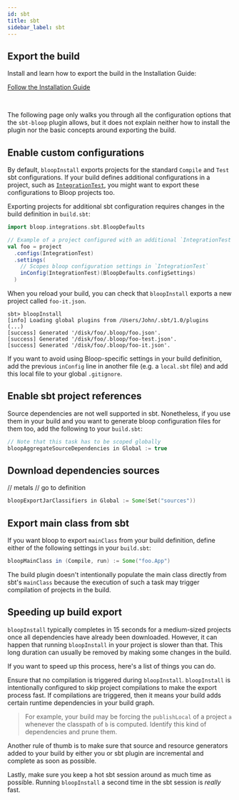 ```yaml
---
id: sbt
title: sbt
sidebar_label: sbt
---
```


## Export the build

Install and learn how to export the build in the Installation Guide:

<a class="button installationButton" href="/bloop/setup">Follow the Installation Guide</a>

</br>

The following page only walks you through all the configuration options that the `sbt-bloop` plugin
allows, but it does not explain neither how to install the plugin nor the basic concepts around exporting the build.

## Enable custom configurations

By default, `bloopInstall` exports projects for the standard `Compile` and `Test` sbt
configurations. If your build defines additional configurations in a project, such as
[`IntegrationTest`][integration-test-conf], you might want to export these configurations to Bloop
projects too.

Exporting projects for additional sbt configuration requires changes in the build definition in
`build.sbt`:

```scala
import bloop.integrations.sbt.BloopDefaults

// Example of a project configured with an additional `IntegrationTest` configuration
val foo = project
  .configs(IntegrationTest)
  .settings(
    // Scopes bloop configuration settings in `IntegrationTest`
    inConfig(IntegrationTest)(BloopDefaults.configSettings)
  )
```

When you reload your build, you can check that `bloopInstall` exports a new project called
`foo-it.json`.

```
sbt> bloopInstall
[info] Loading global plugins from /Users/John/.sbt/1.0/plugins
(...)
[success] Generated '/disk/foo/.bloop/foo.json'.
[success] Generated '/disk/foo/.bloop/foo-test.json'.
[success] Generated '/disk/foo/.bloop/foo-it.json'.
```

If you want to avoid using Bloop-specific settings in your build definition, add the previous
`inConfig` line in another file (e.g. a `local.sbt` file) and add this local file to your global
`.gitignore`.

## Enable sbt project references 

Source dependencies are not well supported in sbt. Nonetheless, if you use them in your build and
you want to generate bloop configuration files for them too, add the following to your `build.sbt`:

```scala
// Note that this task has to be scoped globally
bloopAggregateSourceDependencies in Global := true
```

## Download dependencies sources

// metals
// go to definition

```scala
bloopExportJarClassifiers in Global := Some(Set("sources"))
```

## Export main class from sbt

If you want bloop to export `mainClass` from your build definition, define either of the following
settings in your `build.sbt`:

```scala
bloopMainClass in (Compile, run) := Some("foo.App")
```

The build plugin doesn't intentionally populate the main class directly from sbt's `mainClass`
because the execution of such a task may trigger compilation of projects in the build.

## Speeding up build export

`bloopInstall` typically completes in 15 seconds for a medium-sized projects once all dependencies
have already been downloaded. However, it can happen that running `bloopInstall` in your project is
slower than that. This long duration can usually be removed by making some changes in the build.

If you want to speed up this process, here's a list of things you can do.

Ensure that no compilation is triggered during `bloopInstall`. `bloopInstall` is intentionally
configured to skip project compilations to make the export process fast. If compilations are
triggered, then it means your build adds certain runtime dependencies in your build graph.

> For example, your build may be forcing the `publishLocal` of a project `a` whenever the classpath of
`b` is computed. Identify this kind of dependencies and prune them.

Another rule of thumb is to make sure that source and resource generators added to your build by
either you or sbt plugin are incremental and complete as soon as possible.

Lastly, make sure you keep a hot sbt session around as much time as possible. Running `bloopInstall`
a second time in the sbt session is *really* fast.

[sbt-configuration]: https://www.scala-sbt.org/1.x/docs/Multi-Project.html
[integration-test-conf]: https://www.scala-sbt.org/1.0/docs/offline/Testing.html#Integration+Tests
